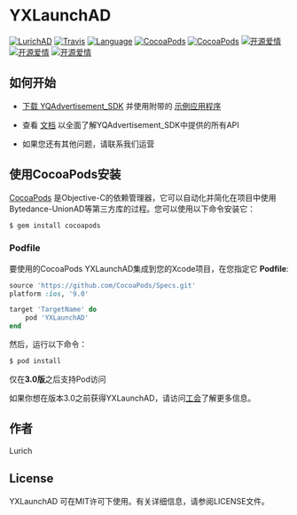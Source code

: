 # YXLaunchAD
<!--&middot;-->
[![LurichAD](https://img.shields.io/badge/Lurich-AD-red.svg)](https://github.com/xiaofu666/YQAdvertisement_SDK.git)
[![Travis](https://img.shields.io/travis/xiaofu666/YQAdvertisement_SDK/tree/master/Example/YQAdDemo.svg?style=flat)](https://github.com/xiaofu666/YQAdvertisement_SDK.git)
[![Language](https://img.shields.io/badge/Language-Objective--C-FF7F24.svg?style=flat)](https://github.com/xiaofu666/YQAdvertisement_SDK.git)
[![CocoaPods](https://img.shields.io/cocoapods/p/YXLaunchAD.svg)](https://github.com/xiaofu666/YQAdvertisement_SDK.git)
[![CocoaPods](https://img.shields.io/cocoapods/v/YXLaunchAD.svg)](https://github.com/xiaofu666/YQAdvertisement_SDK.git)
 [![开源爱情](https://badges.frapsoft.com/os/mit/mit.svg?v=102)](https://github.com/xiaofu666/YQAdvertisement_SDK.git)
 [![开源爱情](https://badges.frapsoft.com/os/gpl/gpl.svg?v=102)](https://github.com/xiaofu666/YQAdvertisement_SDK.git)
 [![开源爱情](https://badges.frapsoft.com/os/v1/open-source.svg?v=102)](https://github.com/xiaofu666/YQAdvertisement_SDK.git)

## 如何开始

+ [下载 YQAdvertisement_SDK](https://github.com/xiaofu666/YQAdvertisement_SDK) 并使用附带的 [示例应用程序](https://github.com/xiaofu666/YQAdvertisement_SDK/tree/master/Example/YQAdDemo)

+ 查看 [文档](https://github.com/xiaofu666/YQAdvertisement_SDK/blob/master/YXLaunchAD/Document/YXLaunchAD_iOS_SDK.md) 以全面了解YQAdvertisement_SDK中提供的所有API

+ 如果您还有其他问题，请联系我们运营


## 使用CocoaPods安装


[CocoaPods](https://cocoapods.org) 是Objective-C的依赖管理器，它可以自动化并简化在项目中使用Bytedance-UnionAD等第三方库的过程。您可以使用以下命令安装它：

```ruby
$ gem install cocoapods
```

### Podfile

要使用的CocoaPods YXLaunchAD集成到您的Xcode项目，在您指定它 **Podfile**:

```ruby
source 'https://github.com/CocoaPods/Specs.git'
platform :ios, '9.0'

target 'TargetName' do
    pod 'YXLaunchAD'
end
```
然后，运行以下命令：

```ruby
$ pod install
```

仅在**3.0版**之后支持Pod访问

如果你想在版本3.0之前获得YXLaunchAD，请访问[工会](https://cocoapods.org)了解更多信息。

## 作者

Lurich

## License

YXLaunchAD 可在MIT许可下使用。有关详细信息，请参阅LICENSE文件。

